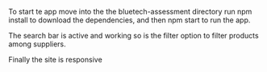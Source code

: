 To start te app move into the the bluetech-assessment directory run npm install to download the dependencies,
and then npm start to run the app.


The search bar is active and working so is the filter option to filter products among suppliers.

Finally the site is responsive 